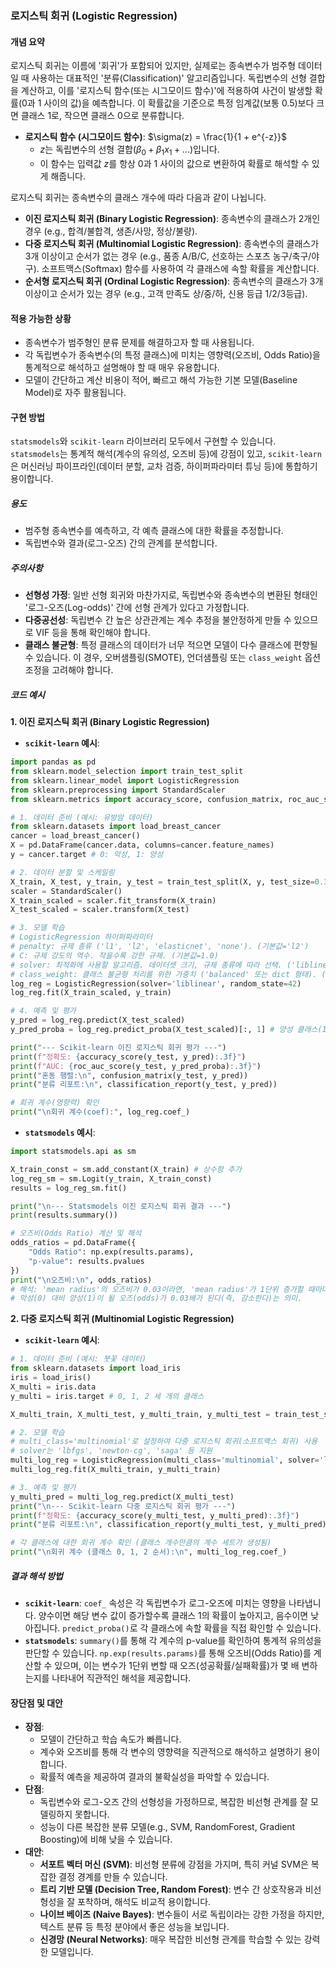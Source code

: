 ### 로지스틱 회귀 (Logistic Regression)

#### 개념 요약
로지스틱 회귀는 이름에 '회귀'가 포함되어 있지만, 실제로는 종속변수가 범주형 데이터일 때 사용하는 대표적인 '분류(Classification)' 알고리즘입니다. 독립변수의 선형 결합을 계산하고, 이를 '로지스틱 함수(또는 시그모이드 함수)'에 적용하여 사건이 발생할 확률(0과 1 사이의 값)을 예측합니다. 이 확률값을 기준으로 특정 임계값(보통 0.5)보다 크면 클래스 1로, 작으면 클래스 0으로 분류합니다.

- **로지스틱 함수 (시그모이드 함수)**: $\sigma(z) = \frac{1}{1 + e^{-z}}$
  - $z$는 독립변수의 선형 결합($\beta_0 + \beta_1x_1 + ...$)입니다.
  - 이 함수는 입력값 $z$를 항상 0과 1 사이의 값으로 변환하여 확률로 해석할 수 있게 해줍니다.

로지스틱 회귀는 종속변수의 클래스 개수에 따라 다음과 같이 나뉩니다.
- **이진 로지스틱 회귀 (Binary Logistic Regression)**: 종속변수의 클래스가 2개인 경우 (e.g., 합격/불합격, 생존/사망, 정상/불량).
- **다중 로지스틱 회귀 (Multinomial Logistic Regression)**: 종속변수의 클래스가 3개 이상이고 순서가 없는 경우 (e.g., 품종 A/B/C, 선호하는 스포츠 농구/축구/야구). 소프트맥스(Softmax) 함수를 사용하여 각 클래스에 속할 확률을 계산합니다.
- **순서형 로지스틱 회귀 (Ordinal Logistic Regression)**: 종속변수의 클래스가 3개 이상이고 순서가 있는 경우 (e.g., 고객 만족도 상/중/하, 신용 등급 1/2/3등급).

#### 적용 가능한 상황
- 종속변수가 범주형인 분류 문제를 해결하고자 할 때 사용됩니다.
- 각 독립변수가 종속변수(의 특정 클래스)에 미치는 영향력(오즈비, Odds Ratio)을 통계적으로 해석하고 설명해야 할 때 매우 유용합니다.
- 모델이 간단하고 계산 비용이 적어, 빠르고 해석 가능한 기본 모델(Baseline Model)로 자주 활용됩니다.

#### 구현 방법
`statsmodels`와 `scikit-learn` 라이브러리 모두에서 구현할 수 있습니다. `statsmodels`는 통계적 해석(계수의 유의성, 오즈비 등)에 강점이 있고, `scikit-learn`은 머신러닝 파이프라인(데이터 분할, 교차 검증, 하이퍼파라미터 튜닝 등)에 통합하기 용이합니다.

##### 용도
- 범주형 종속변수를 예측하고, 각 예측 클래스에 대한 확률을 추정합니다.
- 독립변수와 결과(로그-오즈) 간의 관계를 분석합니다.

##### 주의사항
- **선형성 가정**: 일반 선형 회귀와 마찬가지로, 독립변수와 종속변수의 변환된 형태인 '로그-오즈(Log-odds)' 간에 선형 관계가 있다고 가정합니다.
- **다중공선성**: 독립변수 간 높은 상관관계는 계수 추정을 불안정하게 만들 수 있으므로 VIF 등을 통해 확인해야 합니다.
- **클래스 불균형**: 특정 클래스의 데이터가 너무 적으면 모델이 다수 클래스에 편향될 수 있습니다. 이 경우, 오버샘플링(SMOTE), 언더샘플링 또는 `class_weight` 옵션 조정을 고려해야 합니다.

##### 코드 예시

**1. 이진 로지스틱 회귀 (Binary Logistic Regression)**

- **`scikit-learn` 예시**:
```python
import pandas as pd
from sklearn.model_selection import train_test_split
from sklearn.linear_model import LogisticRegression
from sklearn.preprocessing import StandardScaler
from sklearn.metrics import accuracy_score, confusion_matrix, roc_auc_score, classification_report

# 1. 데이터 준비 (예시: 유방암 데이터)
from sklearn.datasets import load_breast_cancer
cancer = load_breast_cancer()
X = pd.DataFrame(cancer.data, columns=cancer.feature_names)
y = cancer.target # 0: 악성, 1: 양성

# 2. 데이터 분할 및 스케일링
X_train, X_test, y_train, y_test = train_test_split(X, y, test_size=0.3, random_state=42, stratify=y)
scaler = StandardScaler()
X_train_scaled = scaler.fit_transform(X_train)
X_test_scaled = scaler.transform(X_test)

# 3. 모델 학습
# LogisticRegression 하이퍼파라미터
# penalty: 규제 종류 ('l1', 'l2', 'elasticnet', 'none'). (기본값='l2')
# C: 규제 강도의 역수. 작을수록 강한 규제. (기본값=1.0)
# solver: 최적화에 사용할 알고리즘. 데이터셋 크기, 규제 종류에 따라 선택. ('liblinear', 'lbfgs', 'saga' 등) (기본값='lbfgs')
# class_weight: 클래스 불균형 처리를 위한 가중치 ('balanced' 또는 dict 형태). (기본값=None)
log_reg = LogisticRegression(solver='liblinear', random_state=42)
log_reg.fit(X_train_scaled, y_train)

# 4. 예측 및 평가
y_pred = log_reg.predict(X_test_scaled)
y_pred_proba = log_reg.predict_proba(X_test_scaled)[:, 1] # 양성 클래스(1)에 대한 확률

print("--- Scikit-learn 이진 로지스틱 회귀 평가 ---")
print(f"정확도: {accuracy_score(y_test, y_pred):.3f}")
print(f"AUC: {roc_auc_score(y_test, y_pred_proba):.3f}")
print("혼동 행렬:\n", confusion_matrix(y_test, y_pred))
print("분류 리포트:\n", classification_report(y_test, y_pred))

# 회귀 계수(영향력) 확인
print("\n회귀 계수(coef):", log_reg.coef_)
```

- **`statsmodels` 예시**:
```python
import statsmodels.api as sm

X_train_const = sm.add_constant(X_train) # 상수항 추가
log_reg_sm = sm.Logit(y_train, X_train_const)
results = log_reg_sm.fit()

print("\n--- Statsmodels 이진 로지스틱 회귀 결과 ---")
print(results.summary())

# 오즈비(Odds Ratio) 계산 및 해석
odds_ratios = pd.DataFrame({
    "Odds Ratio": np.exp(results.params),
    "p-value": results.pvalues
})
print("\n오즈비:\n", odds_ratios)
# 해석: 'mean radius'의 오즈비가 0.03이라면, 'mean radius'가 1단위 증가할 때마다
# 악성(0) 대비 양성(1)이 될 오즈(odds)가 0.03배가 된다(즉, 감소한다)는 의미.
```

**2. 다중 로지스틱 회귀 (Multinomial Logistic Regression)**

- **`scikit-learn` 예시**:
```python
# 1. 데이터 준비 (예시: 붓꽃 데이터)
from sklearn.datasets import load_iris
iris = load_iris()
X_multi = iris.data
y_multi = iris.target # 0, 1, 2 세 개의 클래스

X_multi_train, X_multi_test, y_multi_train, y_multi_test = train_test_split(X_multi, y_multi, test_size=0.3, random_state=42, stratify=y_multi)

# 2. 모델 학습
# multi_class='multinomial'로 설정하여 다중 로지스틱 회귀(소프트맥스 회귀) 사용
# solver는 'lbfgs', 'newton-cg', 'saga' 등 지원
multi_log_reg = LogisticRegression(multi_class='multinomial', solver='lbfgs', random_state=42)
multi_log_reg.fit(X_multi_train, y_multi_train)

# 3. 예측 및 평가
y_multi_pred = multi_log_reg.predict(X_multi_test)
print("\n--- Scikit-learn 다중 로지스틱 회귀 평가 ---")
print(f"정확도: {accuracy_score(y_multi_test, y_multi_pred):.3f}")
print("분류 리포트:\n", classification_report(y_multi_test, y_multi_pred))

# 각 클래스에 대한 회귀 계수 확인 (클래스 개수만큼의 계수 세트가 생성됨)
print("\n회귀 계수 (클래스 0, 1, 2 순서):\n", multi_log_reg.coef_)
```

##### 결과 해석 방법
- **`scikit-learn`**: `coef_` 속성은 각 독립변수가 로그-오즈에 미치는 영향을 나타냅니다. 양수이면 해당 변수 값이 증가할수록 클래스 1의 확률이 높아지고, 음수이면 낮아집니다. `predict_proba()`로 각 클래스에 속할 확률을 직접 확인할 수 있습니다.
- **`statsmodels`**: `summary()`를 통해 각 계수의 p-value를 확인하여 통계적 유의성을 판단할 수 있습니다. `np.exp(results.params)`를 통해 오즈비(Odds Ratio)를 계산할 수 있으며, 이는 변수가 1단위 변할 때 오즈(성공확률/실패확률)가 몇 배 변하는지를 나타내어 직관적인 해석을 제공합니다.

#### 장단점 및 대안
- **장점**:
    - 모델이 간단하고 학습 속도가 빠릅니다.
    - 계수와 오즈비를 통해 각 변수의 영향력을 직관적으로 해석하고 설명하기 용이합니다.
    - 확률적 예측을 제공하여 결과의 불확실성을 파악할 수 있습니다.
- **단점**:
    - 독립변수와 로그-오즈 간의 선형성을 가정하므로, 복잡한 비선형 관계를 잘 모델링하지 못합니다.
    - 성능이 다른 복잡한 분류 모델(e.g., SVM, RandomForest, Gradient Boosting)에 비해 낮을 수 있습니다.
- **대안**:
    - **서포트 벡터 머신 (SVM)**: 비선형 분류에 강점을 가지며, 특히 커널 SVM은 복잡한 결정 경계를 만들 수 있습니다.
    - **트리 기반 모델 (Decision Tree, Random Forest)**: 변수 간 상호작용과 비선형성을 잘 포착하며, 해석도 비교적 용이합니다.
    - **나이브 베이즈 (Naive Bayes)**: 변수들이 서로 독립이라는 강한 가정을 하지만, 텍스트 분류 등 특정 분야에서 좋은 성능을 보입니다.
    - **신경망 (Neural Networks)**: 매우 복잡한 비선형 관계를 학습할 수 있는 강력한 모델입니다.
